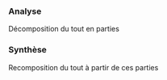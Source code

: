 ### Analyse
Décomposition du tout en parties

### Synthèse
Recomposition du tout à partir de ces parties